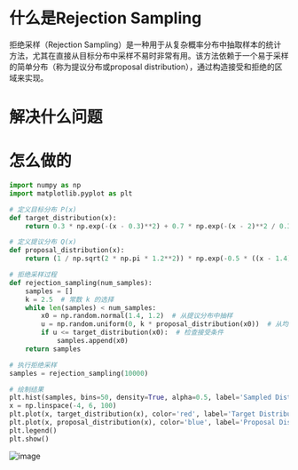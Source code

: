 # 什么是Rejection Sampling
拒绝采样（Rejection Sampling）是一种用于从复杂概率分布中抽取样本的统计方法，尤其在直接从目标分布中采样不易时非常有用。该方法依赖于一个易于采样的简单分布（称为提议分布或proposal distribution），通过构造接受和拒绝的区域来实现。

# 解决什么问题

# 怎么做的

```python
import numpy as np
import matplotlib.pyplot as plt

# 定义目标分布 P(x)
def target_distribution(x):
    return 0.3 * np.exp(-(x - 0.3)**2) + 0.7 * np.exp(-(x - 2)**2 / 0.3)

# 定义提议分布 Q(x)
def proposal_distribution(x):
    return (1 / np.sqrt(2 * np.pi * 1.2**2)) * np.exp(-0.5 * ((x - 1.4)**2 / 1.2**2))

# 拒绝采样过程
def rejection_sampling(num_samples):
    samples = []
    k = 2.5  # 常数 k 的选择
    while len(samples) < num_samples:
        x0 = np.random.normal(1.4, 1.2)  # 从提议分布中抽样
        u = np.random.uniform(0, k * proposal_distribution(x0))  # 从均匀分布中抽样
        if u <= target_distribution(x0):  # 检查接受条件
            samples.append(x0)
    return samples

# 执行拒绝采样
samples = rejection_sampling(10000)

# 绘制结果
plt.hist(samples, bins=50, density=True, alpha=0.5, label='Sampled Distribution')
x = np.linspace(-4, 6, 100)
plt.plot(x, target_distribution(x), color='red', label='Target Distribution')
plt.plot(x, proposal_distribution(x), color='blue', label='Proposal Distribution')
plt.legend()
plt.show()
```

![image](https://github.com/user-attachments/assets/e654b8ec-486c-4774-8446-ffd6c960b631)

